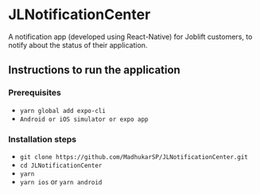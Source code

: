 # JLNotificationCenter

A notification app (developed using React-Native) for Joblift customers, to notify about the status of their application.




## Instructions to run the application

### Prerequisites
- `yarn global add expo-cli`
- `Android or iOS simulator or expo app`

### Installation steps

- `git clone https://github.com/MadhukarSP/JLNotificationCenter.git`
- `cd JLNotificationCenter`
- `yarn`
- `yarn ios` or `yarn android`
